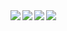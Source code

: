 
<a href="https://github-readme-stats.vercel.app/api?username=miguel-bento-github">
  <img align="left" src="https://github-readme-stats.vercel.app/api?username=miguel-bento-github&theme=github_dark&show_icons=true" />
</a>

<a href="https://github-readme-stats.vercel.app/api/top-langs/?username=miguel-bento-github">
  <img align="left" src="https://github-readme-stats.vercel.app/api/top-langs/?username=miguel-bento-github&theme=github_dark" />
</a>

<a href="https://github-readme-stats.vercel.app/api/pin/?username=miguel-bento-github&repo=mr-monkey">
  <img align="left" src="https://github-readme-stats.vercel.app/api/pin/?username=miguel-bento-github&theme=github_dark&show_icons=true&repo=mr-monkey" />
</a>
<a href="https://github-readme-stats.vercel.app/api/pin/?username=miguel-bento-github&repo=vite-vue-ts-storybook">
  <img align="left" src="https://github-readme-stats.vercel.app/api/pin/?username=miguel-bento-github&theme=github_dark&show_icons=true&repo=vite-vue-ts-storybook" />
</a>

